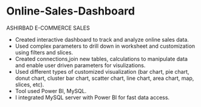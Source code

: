 # Online-Sales-Dashboard
ASHIRBAD E-COMMERCE SALES
* Created interactive dashboard to track and analyze online sales data.
* Used complex parameters to drill down in worksheet and customization using filters and slices.
* Created connections,join new tables, calculations to manipulate data and enable user driven parameters for visulizations.
* Used different types of customized visualization (bar chart, pie chart, donut chart, cluster bar chart, scatter chart, line chart, area chart, map, slices, etc).
* Tool used Power BI, MySQL.
* I integrated MySQL server with Power BI for fast data access.
